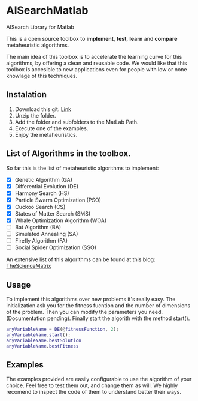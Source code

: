 # AISearchMatlab
AISearch Library for Matlab

This is a open source toolbox to **implement**, **test**, **learn** and **compare** metaheuristic algorithms. 

The main idea of this toolbox is to accelerate the learning curve for this algorithms, by offering a clean and reusable code. We would like that this toolbox is accesible to new applications even for people with low or none knowlage of this techniques.

## Instalation 

1. Download this git. [Link](https://github.com/aeroreyna/AISearchMatlab/archive/master.zip)
2. Unzip the folder.
3. Add the folder and subfolders to the MatLab Path.
4. Execute one of the examples.
5. Enjoy the metaheuristics.

## List of Algorithms in the toolbox.

So far this is the list of metaheuristic algorithms to implement:

- [X] Genetic Algorithm (GA)
- [X] Differential Evolution (DE)
- [X] Harmony Search (HS)
- [X] Particle Swarm Optimization (PSO)
- [X] Cuckoo Search (CS)
- [X] States of Matter Search (SMS)
- [X] Whale Optimization Algorithm (WOA)
- [ ] Bat Algorithm (BA)
- [ ] Simulated Annealing (SA)
- [ ] Firefly Algorithm (FA)
- [ ] Social Spider Optimization (SSO)

An extensive list of this algorithms can be found at this blog: [TheScienceMatrix](http://thesciencematrix.com/Apps/metaheuristics/)

## Usage

To implement this algorithms over new problems it's really easy. The initialization ask you for the fitness fucntion and the number of dimensions of the problem. Then you can modify the parameters you need. (Documentation pending). Finally start the algorith with the method start().


```matlab
anyVariableName = DE(@fitnessFunction, 2);
anyVariableName.start();
anyVariableName.bestSolution
anyVariableName.bestFitness
```

## Examples

The examples provided are easily configurable to use the algorithm of your choice. Feel free to test them out, and change them as will. We highly recomend to inspect the code of them to understand better their ways.


